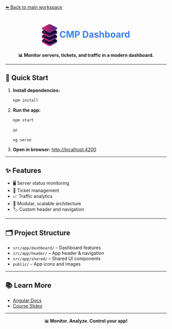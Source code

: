 [⬅️ Back to main workspace](../../README.md)

<h1 align="center"><img src="public/logo.png" width="48" style="vertical-align:middle;"/> <span style="color:#3B82F6">CMP Dashboard</span></h1>

<p align="center">
  <b>📊 Monitor servers, tickets, and traffic in a modern dashboard.</b>
</p>

---

## 🚀 Quick Start

1. **Install dependencies:**
   ```sh
   npm install
   ```
2. **Run the app:**
   ```sh
   npm start
   ```
   or
   ```sh
   ng serve
   ```
3. **Open in browser:**
   [http://localhost:4200](http://localhost:4200)

---

## ✨ Features

- 🖥️ Server status monitoring
- 🎫 Ticket management
- 📈 Traffic analytics
- 🧩 Modular, scalable architecture
- 🏷️ Custom header and navigation

---

## 🗂️ Project Structure

- `src/app/dashboard/` – Dashboard features
- `src/app/header/` – App header & navigation
- `src/app/shared/` – Shared UI components
- `public/` – App icons and images

---

## 📚 Learn More

- [Angular Docs](https://angular.io/)
- [Course Slides](../../other-resources/angular-course-slides.pdf)

---

<p align="center">
  <b>📊 Monitor. Analyze. Control your app!</b>
</p>

